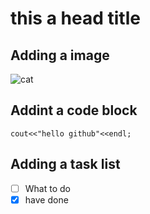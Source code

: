 # this a head title

## Adding a image
![cat](https://github.com/Exp-Communicate-Using-Markdown-Cohort-1/series-communicate-using-markdown-Alkaid404/assets/60099764/f545b53d-a4d5-49fe-a496-6d5c538475b0)


## Addint a code block
```
cout<<"hello github"<<endl;
```
## Adding a task list
- [ ] What to do
- [x] have done
